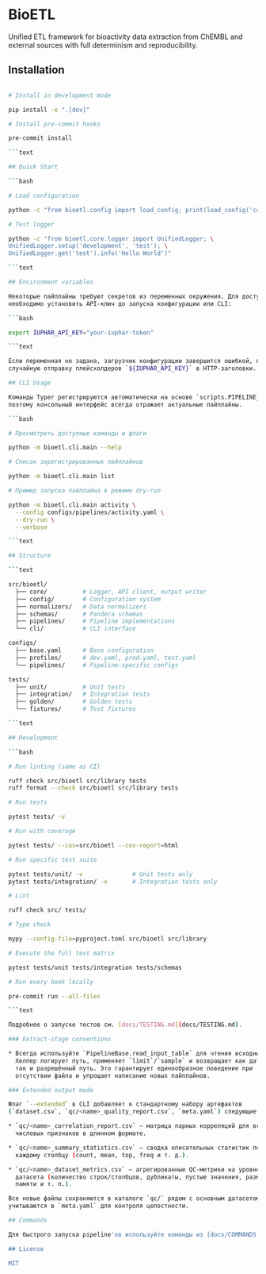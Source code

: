 # BioETL

Unified ETL framework for bioactivity data extraction from ChEMBL and
external sources with full determinism and reproducibility.

## Installation

```bash

# Install in development mode

pip install -e ".[dev]"

# Install pre-commit hooks

pre-commit install

```text

## Quick Start

```bash

# Load configuration

python -c "from bioetl.config import load_config; print(load_config('configs/profiles/dev.yaml'))"

# Test logger

python -c "from bioetl.core.logger import UnifiedLogger; \
UnifiedLogger.setup('development', 'test'); \
UnifiedLogger.get('test').info('Hello World')"

```text

## Environment variables

Некоторые пайплайны требуют секретов из переменных окружения. Для доступа к IUPHAR
необходимо установить API-ключ до запуска конфигурации или CLI:

```bash

export IUPHAR_API_KEY="your-iuphar-token"

```text

Если переменная не задана, загрузчик конфигурации завершится ошибкой, предотвращая
случайную отправку плейсхолдеров `${IUPHAR_API_KEY}` в HTTP-заголовки.

## CLI Usage

Команды Typer регистрируются автоматически на основе `scripts.PIPELINE_COMMAND_REGISTRY`,
поэтому консольный интерфейс всегда отражает актуальные пайплайны.

```bash

# Просмотреть доступные команды и флаги

python -m bioetl.cli.main --help

# Список зарегистрированных пайплайнов

python -m bioetl.cli.main list

# Пример запуска пайплайна в режиме dry-run

python -m bioetl.cli.main activity \
  --config configs/pipelines/activity.yaml \
  --dry-run \
  --verbose

```text

## Structure

```text

src/bioetl/
  ├── core/          # Logger, API client, output writer
  ├── config/        # Configuration system
  ├── normalizers/   # Data normalizers
  ├── schemas/       # Pandera schemas
  ├── pipelines/     # Pipeline implementations
  └── cli/           # CLI interface

configs/
  ├── base.yaml      # Base configuration
  ├── profiles/      # dev.yaml, prod.yaml, test.yaml
  └── pipelines/     # Pipeline-specific configs

tests/
  ├── unit/          # Unit tests
  ├── integration/   # Integration tests
  ├── golden/        # Golden tests
  └── fixtures/      # Test fixtures

```text

## Development

```bash

# Run linting (same as CI)

ruff check src/bioetl src/library tests
ruff format --check src/bioetl src/library tests

# Run tests

pytest tests/ -v

# Run with coverage

pytest tests/ --cov=src/bioetl --cov-report=html

# Run specific test suite

pytest tests/unit/ -v              # Unit tests only
pytest tests/integration/ -v       # Integration tests only

# Lint

ruff check src/ tests/

# Type check

mypy --config-file=pyproject.toml src/bioetl src/library

# Execute the full test matrix

pytest tests/unit tests/integration tests/schemas

# Run every hook locally

pre-commit run --all-files

```text

Подробнее о запуске тестов см. [docs/TESTING.md](docs/TESTING.md).

### Extract-stage conventions

* Всегда используйте `PipelineBase.read_input_table` для чтения исходных CSV.
  Хелпер логирует путь, применяет `limit`/`sample` и возвращает как датафрейм,
  так и разрешённый путь. Это гарантирует единообразное поведение при
  отсутствии файла и упрощает написание новых пайплайнов.

### Extended output mode

Флаг `--extended` в CLI добавляет к стандартному набору артефактов
(`dataset.csv`, `qc/<name>_quality_report.csv`, `meta.yaml`) следующие файлы:

* `qc/<name>_correlation_report.csv` — матрица парных корреляций для всех
  числовых признаков в длинном формате.

* `qc/<name>_summary_statistics.csv` — сводка описательных статистик по
  каждому столбцу (count, mean, top, freq и т. д.).

* `qc/<name>_dataset_metrics.csv` — агрегированные QC-метрики на уровне всего
  датасета (количество строк/столбцов, дубликаты, пустые значения, размер в
  памяти и т. п.).

Все новые файлы сохраняются в каталоге `qc/` рядом с основным датасетом и
учитываются в `meta.yaml` для контроля целостности.

## Commands

Для быстрого запуска pipeline'ов используйте команды из [docs/COMMANDS.md](docs/COMMANDS.md).

## License

MIT

